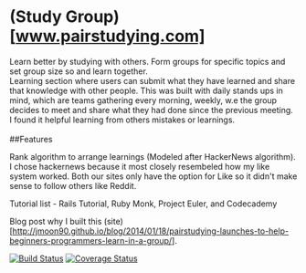 # (Study Group)[www.pairstudying.com]

Learn better by studying with others. Form groups for specific topics
and set group size so and learn together. 
<br>
Learning section where users can submit what they have learned and share
that knowledge with other people. This was built with daily stands ups
in mind, which are teams gathering every morning, weekly, w.e the group
decides to meet and share what they had done since the previous meeting.
I found it helpful learning from others mistakes or learnings. 
<br>
<br>
##Features

Rank algorithm to arrange learnings (Modeled after HackerNews
algorithm). I chose hackernews because it most closely resembeled how my
like system worked. Both our sites only have the option for Like so it
didn't make sense to follow others like Reddit. 

Tutorial list - Rails Tutorial, Ruby Monk, Project Euler, and Codecademy

Blog post why I built this (site)[http://jmoon90.github.io/blog/2014/01/18/pairstudying-launches-to-help-beginners-programmers-learn-in-a-group/].

[![Build Status](https://travis-ci.org/jmoon90/studygroup.png?branch=master)](https://travis-ci.org/jmoon90/studygroup)
[![Coverage Status](https://coveralls.io/repos/jmoon90/studygroup/badge.png)](https://coveralls.io/r/jmoon90/studygroup)
